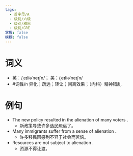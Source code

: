 ```yaml
---
tags:
  - 首字母/A
  - 级别/六级
  - 级别/雅思
  - 级别/GRE
掌握: false
模糊: false
---
```

# 词义
- 英：/ˌeɪliəˈneɪʃn/； 美：/ˌeɪliəˈneɪʃn/
- #词性/n  异化；疏远；转让；间离效果；（内科）精神错乱
# 例句
- The new policy resulted in the alienation of many voters .
	- 新政策导致许多选民疏远了。
- Many immigrants suffer from a sense of alienation .
	- 许多移民因感到不容于社会而苦恼。
- Resources are not subject to alienation .
	- 资源不得让渡。
